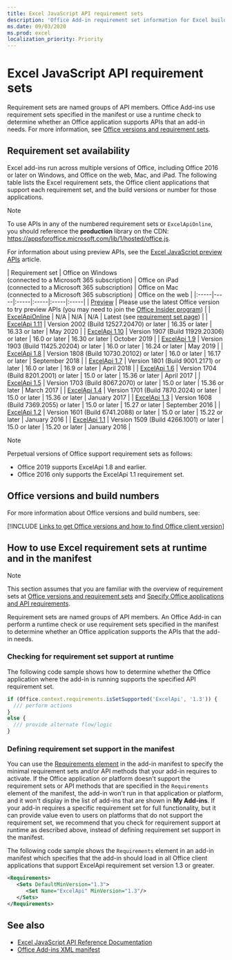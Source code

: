 ```yaml
---
title: Excel JavaScript API requirement sets
description: 'Office Add-in requirement set information for Excel builds.'
ms.date: 09/03/2020
ms.prod: excel
localization_priority: Priority
---
```


# Excel JavaScript API requirement sets

Requirement sets are named groups of API members. Office Add-ins use requirement sets specified in the manifest or use a runtime check to determine whether an Office application supports APIs that an add-in needs. For more information, see [Office versions and requirement sets](../../develop/office-versions-and-requirement-sets.md).

## Requirement set availability

Excel add-ins run across multiple versions of Office, including Office 2016 or later on Windows, and Office on the web, Mac, and iPad. The following table lists the Excel requirement sets, the Office client applications that support each requirement set, and the build versions or number for those applications.

> [!NOTE]
> To use APIs in any of the numbered requirement sets or `ExcelApiOnline`, you should reference the **production** library on the CDN: https://appsforoffice.microsoft.com/lib/1/hosted/office.js.
>
> For information about using preview APIs, see the [Excel JavaScript preview APIs](excel-preview-apis.md) article.

|  Requirement set  |  Office on Windows<br>(connected to a Microsoft 365 subscription)  |  Office on iPad<br>(connected to a Microsoft 365 subscription)  |  Office on Mac<br>(connected to a Microsoft 365 subscription)  | Office on the web |
|:-----|-----|:-----|:-----|:-----|:-----|
| [Preview](excel-preview-apis.md)  | Please use the latest Office version to try preview APIs (you may need to join the [Office Insider program](https://insider.office.com)) |
| [ExcelApiOnline](excel-api-online-requirement-set.md) | N/A | N/A | N/A | Latest (see [requirement set page](./excel-api-online-requirement-set.md)) |
| [ExcelApi 1.11](excel-api-1-11-requirement-set.md) | Version 2002 (Build 12527.20470) or later | 16.35 or later | 16.33 or later | May 2020 |
| [ExcelApi 1.10](excel-api-1-10-requirement-set.md) | Version 1907 (Build 11929.20306) or later | 16.0 or later | 16.30 or later | October 2019 |
| [ExcelApi 1.9](excel-api-1-9-requirement-set.md)  | Version 1903 (Build 11425.20204) or later | 16.0 or later | 16.24 or later | May 2019 |
| [ExcelApi 1.8](excel-api-1-8-requirement-set.md)  | Version 1808 (Build 10730.20102) or later | 16.0 or later | 16.17 or later | September 2018 |
| [ExcelApi 1.7](excel-api-1-7-requirement-set.md)  | Version 1801 (Build 9001.2171) or later   | 16.0 or later  | 16.9 or later  | April 2018 |
| [ExcelApi 1.6](excel-api-1-6-requirement-set.md)  | Version 1704 (Build 8201.2001) or later   | 15.0 or later  | 15.36 or later | April 2017 |
| [ExcelApi 1.5](excel-api-1-5-requirement-set.md)  | Version 1703 (Build 8067.2070) or later   | 15.0 or later  | 15.36 or later | March 2017 |
| [ExcelApi 1.4](excel-api-1-4-requirement-set.md)  | Version 1701 (Build 7870.2024) or later   | 15.0 or later  | 15.36 or later | January 2017 |
| [ExcelApi 1.3](excel-api-1-3-requirement-set.md)  | Version 1608 (Build 7369.2055) or later   | 15.0 or later | 15.27 or later | September 2016 |
| [ExcelApi 1.2](excel-api-1-2-requirement-set.md)  | Version 1601 (Build 6741.2088) or later   | 15.0 or later | 15.22 or later | January 2016 |
| [ExcelApi 1.1](excel-api-1-1-requirement-set.md)  | Version 1509 (Build 4266.1001) or later   | 15.0 or later | 15.20 or later | January 2016 |

> [!NOTE]
> Perpetual versions of Office support requirement sets as follows:
>
> - Office 2019 supports ExcelApi 1.8 and earlier.
> - Office 2016 only supports the ExcelApi 1.1 requirement set.

## Office versions and build numbers

For more information about Office versions and build numbers, see:

[!INCLUDE [Links to get Office versions and how to find Office client version](../../includes/links-get-office-versions-builds.md)]

## How to use Excel requirement sets at runtime and in the manifest

> [!NOTE]
> This section assumes that you are familiar with the overview of requirement sets at [Office versions and requirement sets](../../develop/office-versions-and-requirement-sets.md) and [Specify Office applications and API requirements](../../develop/specify-office-hosts-and-api-requirements.md).

Requirement sets are named groups of API members. An Office Add-in can perform a runtime check or use requirement sets specified in the manifest to determine whether an Office application supports the APIs that the add-in needs.

### Checking for requirement set support at runtime

The following code sample shows how to determine whether the Office application where the add-in is running supports the specified API requirement set.

```js
if (Office.context.requirements.isSetSupported('ExcelApi', '1.3')) {
  /// perform actions
}
else {
  /// provide alternate flow/logic
}
```

### Defining requirement set support in the manifest

You can use the [Requirements element](../manifest/requirements.md) in the add-in manifest to specify the minimal requirement sets and/or API methods that your add-in requires to activate. If the Office application or platform doesn't support the requirement sets or API methods that are specified in the `Requirements` element of the manifest, the add-in won't run in that application or platform, and it won't display in the list of add-ins that are shown in **My Add-ins**. If your add-in requires a specific requirement set for full functionality, but it can provide value even to users on platforms that do not support the requirement set, we recommend that you check for requirement support at runtime as described above, instead of defining requirement set support in the manifest.

The following code sample shows the `Requirements` element in an add-in manifest which specifies that the add-in should load in all Office client applications that support ExcelApi requirement set version 1.3 or greater.

```xml
<Requirements>
   <Sets DefaultMinVersion="1.3">
      <Set Name="ExcelApi" MinVersion="1.3"/>
   </Sets>
</Requirements>
```

## See also

- [Excel JavaScript API Reference Documentation](/javascript/api/excel)
- [Office Add-ins XML manifest](../../develop/add-in-manifests.md)
